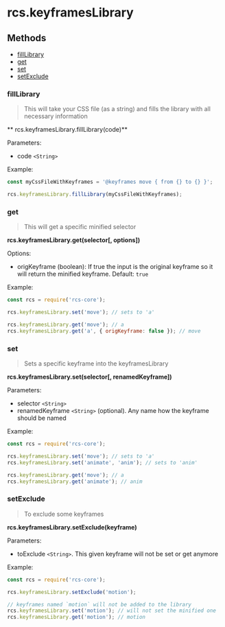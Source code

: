 # rcs.keyframesLibrary

## Methods
- [fillLibrary](#filllibrary)
- [get](#get)
- [set](#set)
- [setExclude](#setexclude)

### fillLibrary

> This will take your CSS file (as a string) and fills the library with all necessary information

** rcs.keyframesLibrary.fillLibrary(code)**

Parameters:
- code `<String>`

Example:

```js
const myCssFileWithKeyframes = '@keyframes move { from {} to {} }';

rcs.keyframesLibrary.fillLibrary(myCssFileWithKeyframes);
```

### get

> This will get a specific minified selector

**rcs.keyframesLibrary.get(selector[, options])**

Options:

- origKeyframe (boolean): If true the input is the original keyframe so it will return the minified keyframe. Default: `true`

Example:

```js
const rcs = require('rcs-core');

rcs.keyframesLibrary.set('move'); // sets to 'a'

rcs.keyframesLibrary.get('move'); // a
rcs.keyframesLibrary.get('a', { origKeyframe: false }); // move
```

### set

> Sets a specific keyframe into the keyframesLibrary

**rcs.keyframesLibrary.set(selector[, renamedKeyframe])**

Parameters:
- selector `<String>`
- renamedKeyframe `<String>` (optional). Any name how the keyframe should be named

Example:

```js
const rcs = require('rcs-core');

rcs.keyframesLibrary.set('move'); // sets to 'a'
rcs.keyframesLibrary.set('animate', 'anim'); // sets to 'anim'

rcs.keyframesLibrary.get('move'); // a
rcs.keyframesLibrary.get('animate'); // anim
```

### setExclude

> To exclude some keyframes

**rcs.keyframesLibrary.setExclude(keyframe)**

Parameters:
- toExclude `<String>`. This given keyframe will not be set or get anymore

Example:

```js
const rcs = require('rcs-core');

rcs.keyframesLibrary.setExclude('motion');

// keyframes named `motion` will not be added to the library
rcs.keyframesLibrary.set('motion'); // will not set the minified one
rcs.keyframesLibrary.get('motion'); // motion
